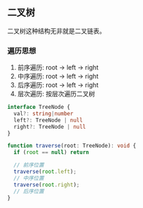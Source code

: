 ## 二叉树
二叉树这种结构无非就是二叉链表。

### 遍历思想

1. 前序遍历: root -> left -> right
2. 中序遍历: root -> left -> right
3. 后序遍历: root -> left -> right
4. 层次遍历: 按层次遍历二叉树

```typescript
interface TreeNode {
  val?: string|number
  left?: TreeNode | null
  right?: TreeNode | null
}

function traverse(root: TreeNode): void {
  if (root == null) return

  // 前序位置
  traverse(root.left);
  // 中序位置
  traverse(root.right);
  // 后序位置
}
```
